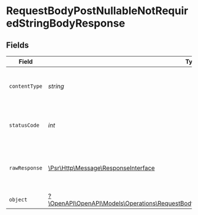 # RequestBodyPostNullableNotRequiredStringBodyResponse


## Fields

| Field                                                                                                                                                                               | Type                                                                                                                                                                                | Required                                                                                                                                                                            | Description                                                                                                                                                                         |
| ----------------------------------------------------------------------------------------------------------------------------------------------------------------------------------- | ----------------------------------------------------------------------------------------------------------------------------------------------------------------------------------- | ----------------------------------------------------------------------------------------------------------------------------------------------------------------------------------- | ----------------------------------------------------------------------------------------------------------------------------------------------------------------------------------- |
| `contentType`                                                                                                                                                                       | *string*                                                                                                                                                                            | :heavy_check_mark:                                                                                                                                                                  | HTTP response content type for this operation                                                                                                                                       |
| `statusCode`                                                                                                                                                                        | *int*                                                                                                                                                                               | :heavy_check_mark:                                                                                                                                                                  | HTTP response status code for this operation                                                                                                                                        |
| `rawResponse`                                                                                                                                                                       | [\Psr\Http\Message\ResponseInterface](https://www.php-fig.org/psr/psr-7/#33-psrhttpmessageresponseinterface)                                                                        | :heavy_check_mark:                                                                                                                                                                  | Raw HTTP response; suitable for custom response parsing                                                                                                                             |
| `object`                                                                                                                                                                            | [?\OpenAPI\OpenAPI\Models\Operations\RequestBodyPostNullableNotRequiredStringBodyResponseBody](../../Models/Operations/RequestBodyPostNullableNotRequiredStringBodyResponseBody.md) | :heavy_minus_sign:                                                                                                                                                                  | OK                                                                                                                                                                                  |